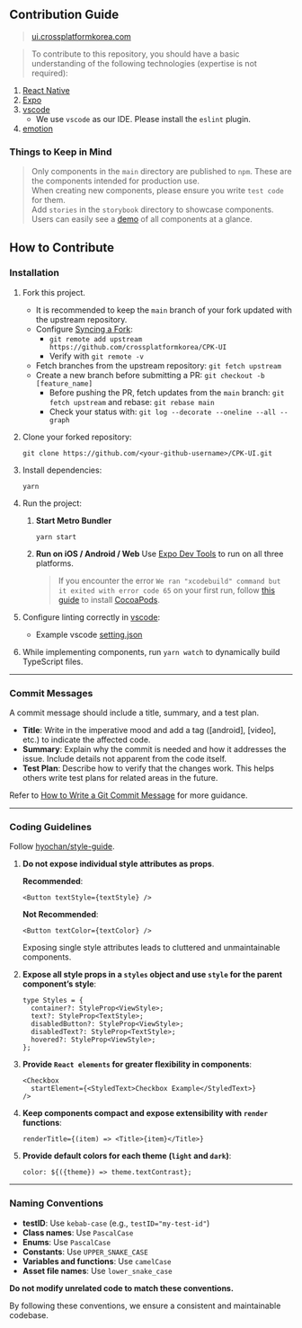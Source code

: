 ## Contribution Guide

> [ui.crossplatformkorea.com](https://ui.crossplatformkorea.com)

> To contribute to this repository, you should have a basic understanding of the following technologies (expertise is not required):

1. [React Native](https://reactnative.dev)
2. [Expo](https://expo.io)
3. [vscode](https://code.visualstudio.com)
   - We use `vscode` as our IDE. Please install the `eslint` plugin.
4. [emotion](https://emotion.sh/docs/introduction)

### Things to Keep in Mind

> Only components in the `main` directory are published to `npm`. These are the components intended for production use.  
> When creating new components, please ensure you write `test code` for them.  
> Add `stories` in the `storybook` directory to showcase components. Users can easily see a [demo](https://ui.crossplatformkorea.com) of all components at a glance.  

## How to Contribute

### Installation

1. Fork this project.

   - It is recommended to keep the `main` branch of your fork updated with the upstream repository.
   - Configure [Syncing a Fork](https://help.github.com/articles/configuring-a-remote-for-a-fork/):
     - `git remote add upstream https://github.com/crossplatformkorea/CPK-UI`
     - Verify with `git remote -v`
   - Fetch branches from the upstream repository: `git fetch upstream`
   - Create a new branch before submitting a PR: `git checkout -b [feature_name]`
     - Before pushing the PR, fetch updates from the `main` branch: `git fetch upstream` and rebase: `git rebase main`
     - Check your status with: `git log --decorate --oneline --all --graph`

2. Clone your forked repository:
   ```
   git clone https://github.com/<your-github-username>/CPK-UI.git
   ```
3. Install dependencies:
   ```
   yarn
   ```

4. Run the project:

   1. **Start Metro Bundler**
      ```
      yarn start
      ```

   2. **Run on iOS / Android / Web**
      Use [Expo Dev Tools](https://docs.expo.dev/workflow/development-mode/#toggling-development-mode-in-expo-dev-tools) to run on all three platforms.

      > If you encounter the error `We ran "xcodebuild" command but it exited with error code 65` on your first run, follow [this guide](https://github.com/facebook/react-native/issues/24450#issuecomment-516760157) to install [CocoaPods](https://cocoapods.org).

5. Configure linting correctly in [vscode](https://code.visualstudio.com):

   - Example vscode [setting.json](https://gist.github.com/hyochan/815e9040593180c4725d7694d863e5a1)

6. While implementing components, run `yarn watch` to dynamically build TypeScript files.

---

### Commit Messages

A commit message should include a title, summary, and a test plan.

- **Title**: Write in the imperative mood and add a tag ([android], [video], etc.) to indicate the affected code.
- **Summary**: Explain why the commit is needed and how it addresses the issue. Include details not apparent from the code itself.
- **Test Plan**: Describe how to verify that the changes work. This helps others write test plans for related areas in the future.

Refer to [How to Write a Git Commit Message](https://chris.beams.io/posts/git-commit/) for more guidance.

---

### Coding Guidelines

Follow [hyochan/style-guide](https://github.com/hyochan/style-guide).

1. **Do not expose individual style attributes as props**.

   **Recommended**:
   ```tsx
   <Button textStyle={textStyle} />
   ```

   **Not Recommended**:
   ```tsx
   <Button textColor={textColor} />
   ```

   Exposing single style attributes leads to cluttered and unmaintainable components.

2. **Expose all style props in a `styles` object and use `style` for the parent component’s style**:
   ```tsx
   type Styles = {
     container?: StyleProp<ViewStyle>;
     text?: StyleProp<TextStyle>;
     disabledButton?: StyleProp<ViewStyle>;
     disabledText?: StyleProp<TextStyle>;
     hovered?: StyleProp<ViewStyle>;
   };
   ```

3. **Provide `React elements` for greater flexibility in components**:
   ```tsx
   <Checkbox
     startElement={<StyledText>Checkbox Example</StyledText>}
   />
   ```

4. **Keep components compact and expose extensibility with `render` functions**:
   ```tsx
   renderTitle={(item) => <Title>{item}</Title>}
   ```

5. **Provide default colors for each theme (`light` and `dark`)**:
   ```tsx
   color: ${({theme}) => theme.textContrast};
   ```

---

### Naming Conventions

- **testID**: Use `kebab-case` (e.g., `testID="my-test-id"`)
- **Class names**: Use `PascalCase`
- **Enums**: Use `PascalCase`
- **Constants**: Use `UPPER_SNAKE_CASE`
- **Variables and functions**: Use `camelCase`
- **Asset file names**: Use `lower_snake_case`

**Do not modify unrelated code to match these conventions.**

By following these conventions, we ensure a consistent and maintainable codebase.
